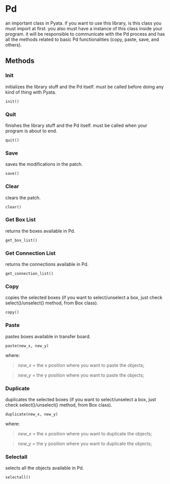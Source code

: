 # Pd #
an important class in Pyata. if you want to use this library, is this class you must import at first. you also must have a instance of this class inside your program. it will be responsible to communicate with the Pd process and has all the methods related to basic Pd functionalities (copy, paste, save, and others).

## Methods ##
### Init ###
initializes the library stuff and the Pd itself. must be called before doing any kind of thing with Pyata.
```
init()
```

### Quit ###
finishes the library stuff and the Pd itself. must be called when your program is about to end.
```
quit()
```

### Save ###
saves the modifications in the patch.
```
save()
```

### Clear ###
clears the patch.
```
clear()
```

### Get Box List ###
returns the boxes available in Pd.
```
get_box_list()
```

### Get Connection List ###
returns the connections available in Pd.
```
get_connection_list()
```

### Copy ###
copies the selected boxes (if you want to select/unselect a box, just check select()/unselect() method, from Box class).
```
copy()
```

### Paste ###
pastes boxes available in transfer board.
```
paste(new_x, new_y)
```
where:
> _new\_x_ = the x position where you want to paste the objects;

> _new\_y_ = the y position where you want to paste the objects;


### Duplicate ###
duplicates the selected boxes (if you want to select/unselect a box, just check select()/unselect() method, from Box class).
```
duplicate(new_x, new_y)
```
where:
> _new\_x_ = the x position where you want to duplicate the objects;

> _new\_y_ = the y position where you want to duplicate the objects;

### Selectall ###
selects all the objects available in Pd.
```
selectall()
```